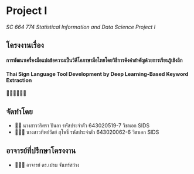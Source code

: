 # Project I 
*SC 664 774 Statistical Information and Data Science Project I*
## โครงงานเรื่อง
#### การพัฒนาเครื่องมือแปลข้อความเป็นวิดีโอภาษามือไทยโดยวิธีการดึงคำสำคัญด้วยการเรียนรู้เชิงลึก
#### Thai Sign Language Tool Development by Deep Learning-Based Keyword Extraction
🤙🏻☝🏻🤏🏻
## จัดทำโดย
 * 👩🏻 นางสาววริศรา ปันลา	  รหัสประจำตัว 643020519-7 วิชาเอก SIDS
 * 👩🏻‍🦰 นางสาวทิพย์วัลย์ สุโพธิ์  รหัสประจำตัว 643020062-6 วิชาเอก SIDS

## อาจารย์ที่ปรึกษาโครงงาน 
* 👨🏻‍🏫 อาจารย์ ดร.เปรม จันทร์สว่าง

